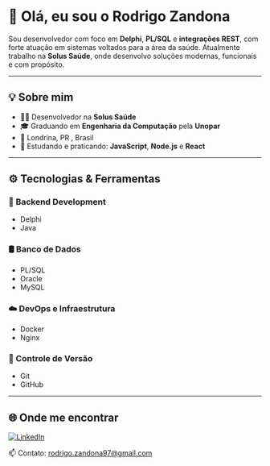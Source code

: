 # 👋 Olá, eu sou o Rodrigo Zandona

Sou desenvolvedor com foco em **Delphi**, **PL/SQL** e **integrações REST**, com forte atuação em sistemas voltados para a área da saúde. Atualmente trabalho na **Solus Saúde**, onde desenvolvo soluções modernas, funcionais e com propósito.

---

## 💡 Sobre mim

- 👨‍💻 Desenvolvedor na **Solus Saúde**
- 🎓 Graduando em **Engenharia da Computação** pela **Unopar**
- 📍 Londrina, PR , Brasil
- 💬 Estudando e praticando: **JavaScript**, **Node.js** e **React** 

---

## ⚙️ Tecnologias & Ferramentas

### 🔧 Backend Development
- Delphi
- Java

### 🛢 Banco de Dados
- PL/SQL  
- Oracle  
- MySQL  

### ☁️ DevOps e Infraestrutura
- Docker  
- Nginx  

### 🔄 Controle de Versão
- Git  
- GitHub  

---

## 🌐 Onde me encontrar

[![LinkedIn](https://img.shields.io/badge/-LinkedIn-0A66C2?style=for-the-badge&logo=linkedin&logoColor=white)](https://www.linkedin.com/in/rodrigo-zandona-3a723811a)

📫 Contato: [rodrigo.zandona97@gmail.com](mailto:rodrigo.zandona97@gmail.com)


